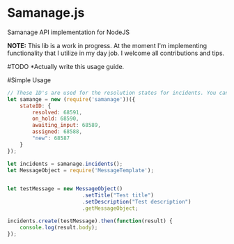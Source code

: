 # Samanage.js
Samanage API implementation for NodeJS

**NOTE:** This lib is a work in progress. At the moment I'm implementing functionality that I utilize in my day job. I welcome all contributions and tips.



#TODO
   *Actually write this usage guide.




#Simple Usage


```js
// These ID's are used for the resolution states for incidents. You can obtain these ID's by looking at the requests made through the GUI
let samange = new (require('samanage'))({
    stateID: {
        resolved: 68591,
        on_hold: 68590,
        awaiting_input: 68589,
        assigned: 68588,
        "new": 68587
    }
});

let incidents = samanage.incidents();
let MessageObject = require('MessageTemplate');


let testMessage = new MessageObject()
                        .setTitle("Test title")
                        .setDescription("Test description")
                        .getMessageObject;

incidents.create(testMessage).then(function(result) {
    console.log(result.body);
});

```